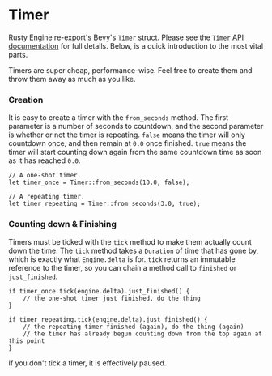 # Timer

Rusty Engine re-export's Bevy's [`Timer`](https://docs.rs/rusty_engine/latest/rusty_engine/prelude/struct.Timer.html) struct. Please see the [`Timer` API documentation](https://docs.rs/rusty_engine/latest/rusty_engine/prelude/struct.Timer.html) for full details. Below, is a quick introduction to the most vital parts.

Timers are super cheap, performance-wise. Feel free to create them and throw them away as much as you like.

### Creation

It is easy to create a timer with the `from_seconds` method. The first parameter is a number of seconds to countdown, and the second parameter is whether or not the timer is repeating. `false` means the timer will only countdown once, and then remain at `0.0` once finished. `true` means the timer will start counting down again from the same countdown time as soon as it has reached `0.0`.

```rust,ignored
// A one-shot timer.
let timer_once = Timer::from_seconds(10.0, false);

// A repeating timer.
let timer_repeating = Timer::from_seconds(3.0, true);
```

### Counting down & Finishing

Timers must be ticked with the `tick` method to make them actually count down the time. The `tick` method takes a `Duration` of time that has gone by, which is exactly what `Engine.delta` is for.  `tick` returns an immutable reference to the timer, so you can chain a method call to `finished` or `just_finished`.

```rust,ignored
if timer_once.tick(engine.delta).just_finished() {
    // the one-shot timer just finished, do the thing
}

if timer_repeating.tick(engine.delta).just_finished() {
    // the repeating timer finished (again), do the thing (again)
    // the timer has already begun counting down from the top again at this point
}
```

If you don't tick a timer, it is effectively paused.
